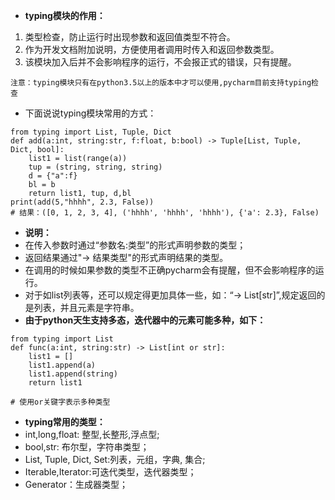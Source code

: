 - **typing模块的作用：**

1. 类型检查，防止运行时出现参数和返回值类型不符合。
2. 作为开发文档附加说明，方便使用者调用时传入和返回参数类型。
3. 该模块加入后并不会影响程序的运行，不会报正式的错误，只有提醒。

```
注意：typing模块只有在python3.5以上的版本中才可以使用,pycharm目前支持typing检查
```

- 下面说说typing模块常用的方式：

```
from typing import List, Tuple, Dict
def add(a:int, string:str, f:float, b:bool) -> Tuple[List, Tuple, Dict, bool]:
    list1 = list(range(a))
    tup = (string, string, string)
    d = {"a":f}
    bl = b
    return list1, tup, d,bl
print(add(5,"hhhh", 2.3, False))
# 结果：([0, 1, 2, 3, 4], ('hhhh', 'hhhh', 'hhhh'), {'a': 2.3}, False)
```

- **说明：**
- 在传入参数时通过“参数名:类型”的形式声明参数的类型；
- 返回结果通过"-> 结果类型"的形式声明结果的类型。
- 在调用的时候如果参数的类型不正确pycharm会有提醒，但不会影响程序的运行。
- 对于如list列表等，还可以规定得更加具体一些，如：“-> List[str]”,规定返回的是列表，并且元素是字符串。
- **由于python天生支持多态，迭代器中的元素可能多种，如下：**

```
from typing import List
def func(a:int, string:str) -> List[int or str]:
    list1 = []
    list1.append(a)
    list1.append(string)
    return list1

# 使用or关键字表示多种类型
```

- **typing常用的类型：**
- int,long,float: 整型,长整形,浮点型;
- bool,str: 布尔型，字符串类型；
- List, Tuple, Dict, Set:列表，元组，字典, 集合;
- Iterable,Iterator:可迭代类型，迭代器类型；
- Generator：生成器类型；
